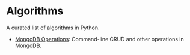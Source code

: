 # Algorithms

A curated list of algorithms in Python.

- [MongoDB Operations](https://github.com/NSTiwari/Algorithms/blob/main/mongodb.py): Command-line CRUD and other operations in MongoDB.
